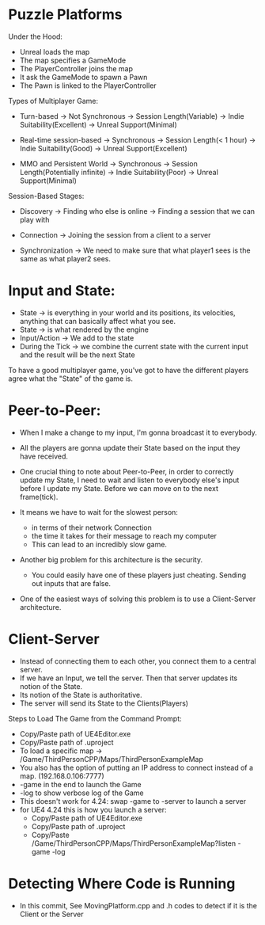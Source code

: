 # Puzzle Platforms

Under the Hood:
* Unreal loads the map
* The map specifies a GameMode
* The PlayerController joins the map
* It ask the GameMode to spawn a Pawn
* The Pawn is linked to the PlayerController

Types of Multiplayer Game:
  * Turn-based
    ->  Not Synchronous
    ->  Session Length(Variable)
    ->  Indie Suitability(Excellent)
    ->  Unreal Support(Minimal)

  * Real-time session-based
    ->  Synchronous
    ->  Session Length(< 1 hour)
    ->  Indie Suitability(Good)
    ->  Unreal Support(Excellent)

  * MMO and Persistent World
    ->  Synchronous
    ->  Session Length(Potentially infinite)
    ->  Indie Suitability(Poor)
    ->  Unreal Support(Minimal)

Session-Based Stages:
  * Discovery
    ->  Finding who else is online
    ->  Finding a session that we can play with

  * Connection
    ->  Joining the session from a client to a server

  * Synchronization
    ->  We need to make sure that what player1 sees is the same as what player2 sees.

# Input and State:
  * State -> is everything in your world and its positions, its velocities, anything that can basically affect what you see.
  * State -> is what rendered by the engine
  * Input/Action -> We add to the state
  * During the Tick -> we combine the current state with the current input and the result will be the next State

To have a good multiplayer game, you've got to have the different players agree what the "State" of the game is.

# Peer-to-Peer:
  * When I make a change to my input, I'm gonna broadcast it to everybody.

  * All the players are gonna update their State based on the input they have received.

  * One crucial thing to note about Peer-to-Peer, in order to correctly update my State, I need to wait and listen to everybody else's input before I update my State. Before we can move on to the next frame(tick).

  * It means we have to wait for the slowest person:
    * in terms of their network Connection
    * the time it takes for their message to reach my computer
    * This can lead to an incredibly slow game.

  * Another big problem for this architecture is the security.
    * You could easily have one of these players just cheating. Sending out inputs that are false.

  * One of the easiest ways of solving this problem is to use a Client-Server architecture.

# Client-Server
  * Instead of connecting them to each other, you connect them to a central server.
  * If we have an Input, we tell the server. Then that server updates its notion of the State.
  * Its notion of the State is authoritative.
  * The server will send its State to the Clients(Players)

  Steps to Load The Game from the Command Prompt:
  * Copy/Paste path of UE4Editor.exe
  * Copy/Paste path of .uproject
  * To load a specific map -> /Game/ThirdPersonCPP/Maps/ThirdPersonExampleMap
  * You also has the option of putting an IP address to connect instead of a map. (192.168.0.106:7777)
  * -game in the end to launch the Game
  * -log to show verbose log of the Game
  * This doesn't work for 4.24: swap -game to -server to launch a server
  * for UE4 4.24 this is how you launch a server:
    * Copy/Paste path of UE4Editor.exe
    * Copy/Paste path of .uproject
    * Copy/Paste /Game/ThirdPersonCPP/Maps/ThirdPersonExampleMap?listen -game -log

# Detecting Where Code is Running

  * In this commit, See MovingPlatform.cpp and .h codes to detect if it is the Client or the Server
